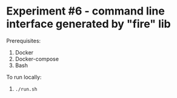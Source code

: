 # Experiment #6 - command line interface generated by "fire" lib

Prerequisites:

1. Docker
2. Docker-compose
3. Bash

To run locally:

1. `./run.sh`
